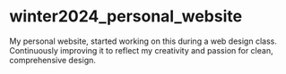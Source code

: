 # winter2024_personal_website
My personal website, started working on this during a web design class. Continuously improving it to reflect my creativity and passion for clean, comprehensive design. 
